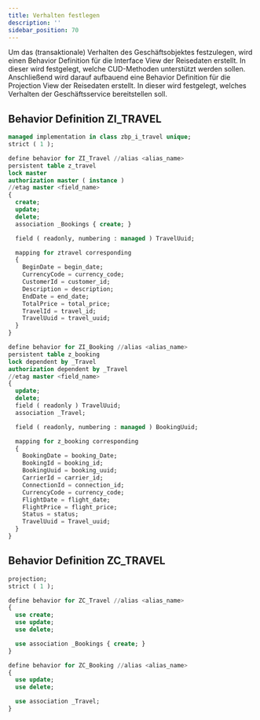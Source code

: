 ```yaml
---
title: Verhalten festlegen
description: ''
sidebar_position: 70
---
```


Um das (transaktionale) Verhalten des Geschäftsobjektes festzulegen, wird einen Behavior Definition für die Interface View der Reisedaten erstellt. In dieser wird festgelegt, welche CUD-Methoden unterstützt werden sollen. Anschließend wird darauf aufbauend eine Behavior Definition für die Projection View der Reisedaten erstellt. In dieser wird festgelegt, welches Verhalten der Geschäftsservice bereitstellen soll.

## Behavior Definition ZI_TRAVEL
```sql
managed implementation in class zbp_i_travel unique;
strict ( 1 );

define behavior for ZI_Travel //alias <alias_name>
persistent table z_travel
lock master
authorization master ( instance )
//etag master <field_name>
{
  create;
  update;
  delete;
  association _Bookings { create; }

  field ( readonly, numbering : managed ) TravelUuid;

  mapping for ztravel corresponding
  {
    BeginDate = begin_date;
    CurrencyCode = currency_code;
    CustomerId = customer_id;
    Description = description;
    EndDate = end_date;
    TotalPrice = total_price;
    TravelId = travel_id;
    TravelUuid = travel_uuid;
  }
}

define behavior for ZI_Booking //alias <alias_name>
persistent table z_booking
lock dependent by _Travel
authorization dependent by _Travel
//etag master <field_name>
{
  update;
  delete;
  field ( readonly ) TravelUuid;
  association _Travel;

  field ( readonly, numbering : managed ) BookingUuid;

  mapping for z_booking corresponding
  {
    BookingDate = booking_Date;
    BookingId = booking_id;
    BookingUuid = booking_uuid;
    CarrierId = carrier_id;
    ConnectionId = connection_id;
    CurrencyCode = currency_code;
    FlightDate = flight_date;
    FlightPrice = flight_price;
    Status = status;
    TravelUuid = Travel_uuid;
  }
}
```

## Behavior Definition ZC_TRAVEL
```sql
projection;
strict ( 1 );

define behavior for ZC_Travel //alias <alias_name>
{
  use create;
  use update;
  use delete;

  use association _Bookings { create; }
}

define behavior for ZC_Booking //alias <alias_name>
{
  use update;
  use delete;

  use association _Travel;
}
```
